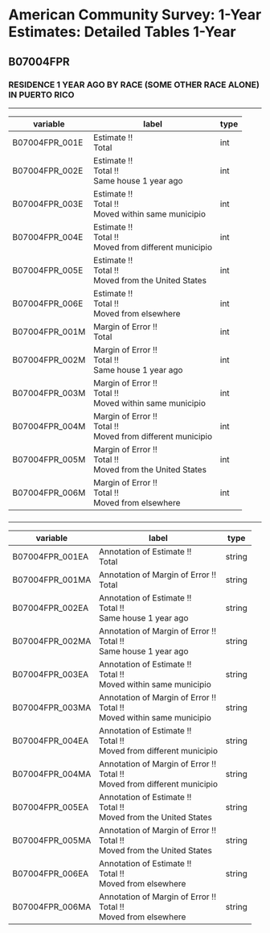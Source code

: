 # American Community Survey: 1-Year Estimates: Detailed Tables 1-Year

## B07004FPR

### RESIDENCE 1 YEAR AGO BY RACE (SOME OTHER RACE ALONE) IN PUERTO RICO

___

| variable | label | type |
| ----- | ----- | ----- |
| B07004FPR_001E | Estimate !!<br>Total | int |
| B07004FPR_002E | Estimate !!<br>Total !!<br>Same house 1 year ago | int |
| B07004FPR_003E | Estimate !!<br>Total !!<br>Moved within same municipio | int |
| B07004FPR_004E | Estimate !!<br>Total !!<br>Moved from different municipio | int |
| B07004FPR_005E | Estimate !!<br>Total !!<br>Moved from the United States | int |
| B07004FPR_006E | Estimate !!<br>Total !!<br>Moved from elsewhere | int |
| B07004FPR_001M | Margin of Error !!<br>Total | int |
| B07004FPR_002M | Margin of Error !!<br>Total !!<br>Same house 1 year ago | int |
| B07004FPR_003M | Margin of Error !!<br>Total !!<br>Moved within same municipio | int |
| B07004FPR_004M | Margin of Error !!<br>Total !!<br>Moved from different municipio | int |
| B07004FPR_005M | Margin of Error !!<br>Total !!<br>Moved from the United States | int |
| B07004FPR_006M | Margin of Error !!<br>Total !!<br>Moved from elsewhere | int |
### 

___

| variable | label | type |
| ----- | ----- | ----- |
| B07004FPR_001EA | Annotation of Estimate !!<br>Total | string |
| B07004FPR_001MA | Annotation of Margin of Error !!<br>Total | string |
| B07004FPR_002EA | Annotation of Estimate !!<br>Total !!<br>Same house 1 year ago | string |
| B07004FPR_002MA | Annotation of Margin of Error !!<br>Total !!<br>Same house 1 year ago | string |
| B07004FPR_003EA | Annotation of Estimate !!<br>Total !!<br>Moved within same municipio | string |
| B07004FPR_003MA | Annotation of Margin of Error !!<br>Total !!<br>Moved within same municipio | string |
| B07004FPR_004EA | Annotation of Estimate !!<br>Total !!<br>Moved from different municipio | string |
| B07004FPR_004MA | Annotation of Margin of Error !!<br>Total !!<br>Moved from different municipio | string |
| B07004FPR_005EA | Annotation of Estimate !!<br>Total !!<br>Moved from the United States | string |
| B07004FPR_005MA | Annotation of Margin of Error !!<br>Total !!<br>Moved from the United States | string |
| B07004FPR_006EA | Annotation of Estimate !!<br>Total !!<br>Moved from elsewhere | string |
| B07004FPR_006MA | Annotation of Margin of Error !!<br>Total !!<br>Moved from elsewhere | string |


